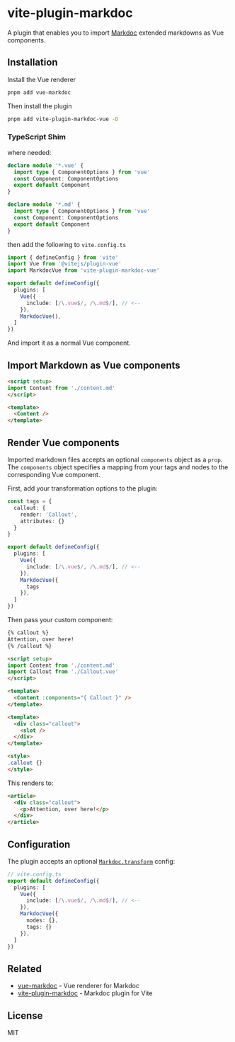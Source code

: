 # vite-plugin-markdoc

A plugin that enables you to import [Markdoc](https://markdoc.io/) extended markdowns as Vue components.

## Installation

Install the Vue renderer

```bash
pnpm add vue-markdoc
```

Then install the plugin

```bash
pnpm add vite-plugin-markdoc-vue -D
```

### TypeScript Shim

where needed:

```ts
declare module '*.vue' {
  import type { ComponentOptions } from 'vue'
  const Component: ComponentOptions
  export default Component
}

declare module '*.md' {
  import type { ComponentOptions } from 'vue'
  const Component: ComponentOptions
  export default Component
}
```

then add the following to `vite.config.ts`

```ts
import { defineConfig } from 'vite'
import Vue from '@vitejs/plugin-vue'
import MarkdocVue from 'vite-plugin-markdoc-vue'

export default defineConfig({
  plugins: [
    Vue({
      include: [/\.vue$/, /\.md$/], // <--
    }),
    MarkdocVue(),
  ]
})
```

And import it as a normal Vue component.

## Import Markdown as Vue components

```html
<script setup>
import Content from './content.md'
</script>

<template>
  <Content />
</template>
```

## Render Vue components

Imported markdown files accepts an optional `components` object as a `prop`. The `components` object specifies a mapping from your tags and nodes to the corresponding Vue component.

First, add your transformation options to the plugin:

```ts
const tags = {
  callout: {
    render: 'Callout',
    attributes: {}
  }
}

export default defineConfig({
  plugins: [
    Vue({
      include: [/\.vue$/, /\.md$/], // <--
    }),
    MarkdocVue({
      tags
    }),
  ]
})
```

Then pass your custom component:

```md
{% callout %}
Attention, over here!
{% /callout %}
```

```html
<script setup>
import Content from './content.md'
import Callout from './Callout.vue'
</script>

<template>
  <Content :components="{ Callout }" />
</template>
```

```html
<template>
  <div class="callout">
    <slot />
  </div>
</template>

<style>
.callout {}
</style>
```

This renders to:

```html
<article>
  <div class="callout">
    <p>Attention, over here!</p>
  </div>
</article>
```

## Configuration

The plugin accepts an optional [`Markdoc.transform`](https://markdoc.io/docs/syntax#config) config:

```ts
// vite.config.ts
export default defineConfig({
  plugins: [
    Vue({
      include: [/\.vue$/, /\.md$/], // <--
    }),
    MarkdocVue({
      nodes: {},
      tags: {}
    }),
  ]
})
```

## Related

- [vue-markdoc](https://github.com/wobsoriano/vue-markdoc) - Vue renderer for Markdoc
- [vite-plugin-markdoc](https://github.com/wobsoriano/vite-plugin-markdoc) - Markdoc plugin for Vite

## License

MIT
